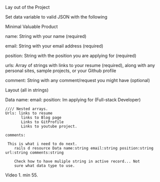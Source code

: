  Lay out of the Project

Set data variable to valid JSON with the following

Minimal Valuable Product
 
 name: String with your name (required)

email: String with your email address (required)

position: String with the position you are applying for (required)

urls: Array of strings with links to your resume (required), along with any personal sites, sample projects, or your Github profile

comment: String with any comment/request you might have (optional)



Layout (all in strings)

 Data 
    name:
    email:
    position: Im applying for (Full-stack Developer)
    
    //// Nested arrays.
    Urls: links to resume
           links to Blog page
           Links to GitProfile
           Links to youtube project.
  
    comments:

     This is what i need to do next. 
        rails d resource Data name:string email:string position:string url:string comments:string

        Check how to have muliple string in active record... Not
        sure what data type to use. 
  Video 1. min 55.


 




 